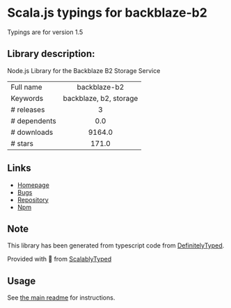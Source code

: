 
# Scala.js typings for backblaze-b2

Typings are for version 1.5

## Library description:
Node.js Library for the Backblaze B2 Storage Service

|                    |                 |
| ------------------ | :-------------: |
| Full name          | backblaze-b2 |
| Keywords           | backblaze, b2, storage |
| # releases         | 3 |
| # dependents       | 0.0 |
| # downloads        | 9164.0 |
| # stars            | 171.0 |

## Links
- [Homepage](https://github.com/yakovkhalinsky/backblaze-b2)
- [Bugs](https://github.com/yakovkhalinsky/backblaze-b2/issues)
- [Repository](https://github.com/yakovkhalinsky/backblaze-b2)
- [Npm](https://www.npmjs.com/package/backblaze-b2)
    


## Note
This library has been generated from typescript code from [DefinitelyTyped](https://definitelytyped.org).

Provided with :purple_heart: from [ScalablyTyped](https://github.com/oyvindberg/ScalablyTyped)

## Usage
See [the main readme](../../readme.md) for instructions.


